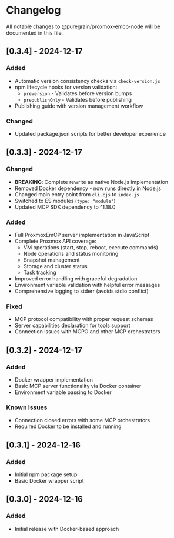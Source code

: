# Changelog

All notable changes to @puregrain/proxmox-emcp-node will be documented in this file.

## [0.3.4] - 2024-12-17

### Added
- Automatic version consistency checks via `check-version.js`
- npm lifecycle hooks for version validation:
  - `preversion` - Validates before version bumps
  - `prepublishOnly` - Validates before publishing
- Publishing guide with version management workflow

### Changed
- Updated package.json scripts for better developer experience

## [0.3.3] - 2024-12-17

### Changed
- **BREAKING**: Complete rewrite as native Node.js implementation
- Removed Docker dependency - now runs directly in Node.js
- Changed main entry point from `cli.cjs` to `index.js`
- Switched to ES modules (`type: "module"`)
- Updated MCP SDK dependency to ^1.18.0

### Added
- Full ProxmoxEmCP server implementation in JavaScript
- Complete Proxmox API coverage:
  - VM operations (start, stop, reboot, execute commands)
  - Node operations and status monitoring
  - Snapshot management
  - Storage and cluster status
  - Task tracking
- Improved error handling with graceful degradation
- Environment variable validation with helpful error messages
- Comprehensive logging to stderr (avoids stdio conflict)

### Fixed
- MCP protocol compatibility with proper request schemas
- Server capabilities declaration for tools support
- Connection issues with MCPO and other MCP orchestrators

## [0.3.2] - 2024-12-17

### Added
- Docker wrapper implementation
- Basic MCP server functionality via Docker container
- Environment variable passing to Docker

### Known Issues
- Connection closed errors with some MCP orchestrators
- Required Docker to be installed and running

## [0.3.1] - 2024-12-16

### Added
- Initial npm package setup
- Basic Docker wrapper script

## [0.3.0] - 2024-12-16

### Added
- Initial release with Docker-based approach
